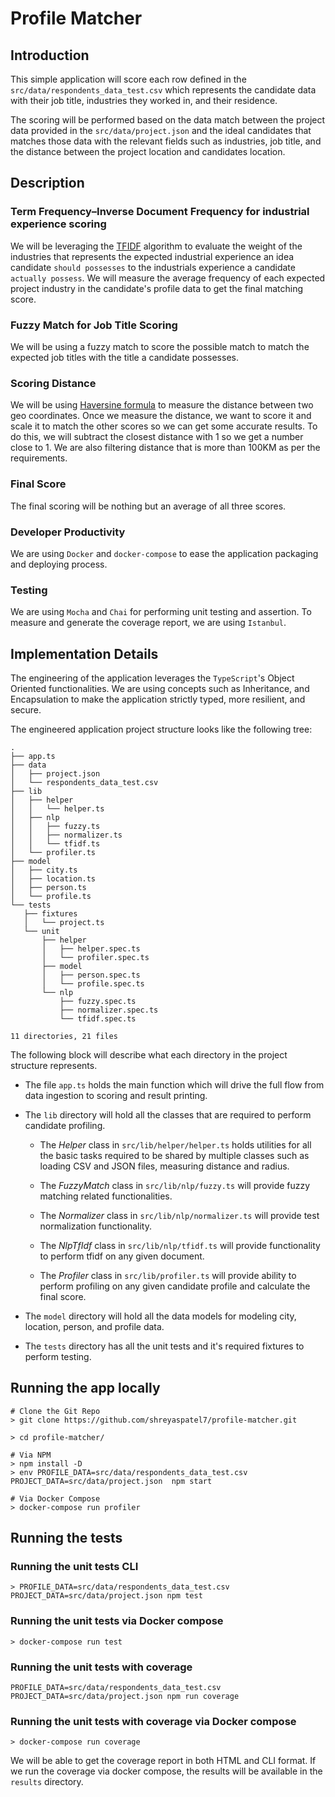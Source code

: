 # Profile Matcher
## Introduction
This simple application will score each row defined in the `src/data/respondents_data_test.csv` which represents the candidate data with their job title, industries they worked in, and their residence.

The scoring will be performed based on the data match between the project data provided in the `src/data/project.json` and the ideal candidates that matches those data with the relevant fields such as industries, job title, and the distance between the project location and candidates location.

## Description
### Term Frequency–Inverse Document Frequency for industrial experience scoring
We will be leveraging the [TFIDF](https://en.wikipedia.org/wiki/Tf%E2%80%93idf) algorithm to evaluate the weight of the industries that represents the expected industrial experience an idea candidate `should possesses` to the industrials experience a candidate `actually possess`. We will measure the average frequency of each expected project industry in the candidate's profile data to get the final matching score.

### Fuzzy Match for Job Title Scoring
We will be using a fuzzy match to score the possible match to match the expected job titles with the title a candidate possesses.

### Scoring Distance
We will be using [Haversine formula](https://en.wikipedia.org/wiki/Haversine_formula) to measure the distance between two geo coordinates. Once we measure the distance, we want to score it and scale it to match the other scores so we can get some accurate results. To do this, we will subtract the closest distance with 1 so we get a number close to 1. We are also filtering distance that is more than 100KM as per the requirements.

### Final Score
The final scoring will be nothing but an average of all three scores.

### Developer Productivity
We are using `Docker` and `docker-compose` to ease the application packaging and deploying process.

### Testing
We are using `Mocha` and `Chai` for performing unit testing and assertion. To measure and generate the coverage report, we are using `Istanbul`.

## Implementation Details

The engineering of the application leverages the `TypeScript`'s Object Oriented functionalities. We are using concepts such as Inheritance, and Encapsulation to make the application strictly typed, more resilient, and secure.

The engineered application project structure looks like the following tree:

```
.
├── app.ts
├── data
│   ├── project.json
│   └── respondents_data_test.csv
├── lib
│   ├── helper
│   │   └── helper.ts
│   ├── nlp
│   │   ├── fuzzy.ts
│   │   ├── normalizer.ts
│   │   └── tfidf.ts
│   └── profiler.ts
├── model
│   ├── city.ts
│   ├── location.ts
│   ├── person.ts
│   └── profile.ts
└── tests
   ├── fixtures
   │   └── project.ts
   └── unit
       ├── helper
       │   ├── helper.spec.ts
       │   └── profiler.spec.ts
       ├── model
       │   ├── person.spec.ts
       │   └── profile.spec.ts
       └── nlp
           ├── fuzzy.spec.ts
           ├── normalizer.spec.ts
           └── tfidf.spec.ts

11 directories, 21 files
```
The following block will describe what each directory in the project structure represents.

- The file `app.ts` holds the main function which will drive the full flow from data ingestion to scoring and result printing.

- The `lib` directory will hold all the classes that are required to perform candidate profiling.
   - The *Helper* class in `src/lib/helper/helper.ts` holds utilities for all the basic tasks required to be shared by multiple classes such as loading CSV and JSON files, measuring distance and radius.

   -  The *FuzzyMatch* class in `src/lib/nlp/fuzzy.ts` will provide fuzzy matching related functionalities.

   -  The *Normalizer* class in `src/lib/nlp/normalizer.ts` will provide test normalization functionality.

   - The *NlpTfIdf* class in `src/lib/nlp/tfidf.ts` will provide functionality to perform tfidf on any given document.

   - The *Profiler* class in `src/lib/profiler.ts` will provide ability to perform profiling on any given candidate profile and calculate the final score.

- The `model` directory will hold all the data models for modeling city, location, person, and profile data.

- The `tests` directory has all the unit tests and it's required fixtures to perform testing.

## Running the app locally
```
# Clone the Git Repo
> git clone https://github.com/shreyaspatel7/profile-matcher.git

> cd profile-matcher/

# Via NPM
> npm install -D
> env PROFILE_DATA=src/data/respondents_data_test.csv PROJECT_DATA=src/data/project.json  npm start

# Via Docker Compose
> docker-compose run profiler
```


## Running the tests

###  Running the unit tests CLI
```
> PROFILE_DATA=src/data/respondents_data_test.csv PROJECT_DATA=src/data/project.json npm test
```


###  Running the unit tests via Docker compose
```
> docker-compose run test
```


###  Running the unit tests with coverage
```
PROFILE_DATA=src/data/respondents_data_test.csv PROJECT_DATA=src/data/project.json npm run coverage
```

###  Running the unit tests with coverage via Docker compose
```
> docker-compose run coverage
```
We will be able to get the coverage report in both  HTML and CLI format. If we run the coverage via docker compose,  the results will be available in the `results` directory.
